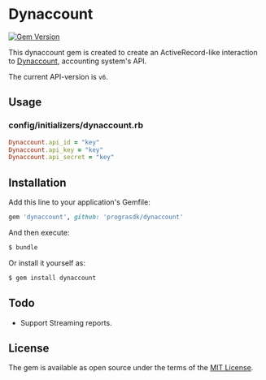 # Dynaccount
[![Gem Version](https://badge.fury.io/rb/dynaccount.svg)](https://badge.fury.io/rb/dynaccount)

This dynaccount gem is created to create an ActiveRecord-like interaction to [Dynaccount](https://dynaccount.com), accounting system's API.

The current API-version is `v6`.

## Usage

### config/initializers/dynaccount.rb
```ruby
Dynaccount.api_id = "key"
Dynaccount.api_key = "key"
Dynaccount.api_secret = "key"
```

## Installation
Add this line to your application's Gemfile:

```ruby
gem 'dynaccount', github: 'prograsdk/dynaccount'
```

And then execute:
```bash
$ bundle
```

Or install it yourself as:
```bash
$ gem install dynaccount
```

## Todo
 * Support Streaming reports.

## License
The gem is available as open source under the terms of the [MIT License](http://opensource.org/licenses/MIT).
